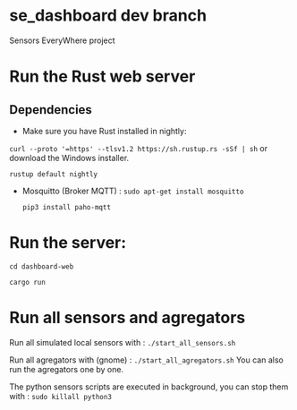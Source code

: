 # se_dashboard dev branch
Sensors EveryWhere project

# Run the Rust web server

## Dependencies 

- Make sure you have Rust installed in nightly:

`curl --proto '=https' --tlsv1.2 https://sh.rustup.rs -sSf | sh` or download the Windows installer.

 `rustup default nightly`

  - Mosquitto (Broker MQTT) : 
    ```sudo apt-get install mosquitto```
    
    ```pip3 install paho-mqtt```

# Run the server:

`cd dashboard-web`

`cargo run`

# Run all sensors and agregators

Run all simulated local sensors with :
`./start_all_sensors.sh`

Run all agregators with (gnome) : 
`./start_all_agregators.sh`
You can also run the agregators one by one.

The python sensors scripts are executed in background, you can stop them with :
`sudo killall python3`
